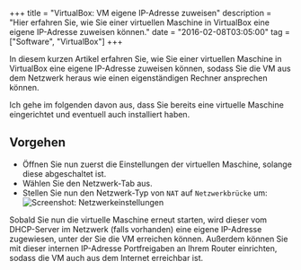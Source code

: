 +++
title       = "VirtualBox: VM eigene IP-Adresse zuweisen"
description = "Hier erfahren Sie, wie Sie einer virtuellen Maschine in VirtualBox eine eigene IP-Adresse zuweisen können."
date        = "2016-02-08T03:05:00"
tag         = ["Software", "VirtualBox"]
+++

In diesem kurzen Artikel erfahren Sie, wie Sie einer virtuellen Maschine in VirtualBox eine eigene IP-Adresse zuweisen können, sodass Sie die VM aus dem Netzwerk heraus wie einen eigenständigen Rechner ansprechen können.

<!--more-->

Ich gehe im folgenden davon aus, dass Sie bereits eine virtuelle Maschine eingerichtet und eventuell auch installiert haben.

## Vorgehen
* Öffnen Sie nun zuerst die Einstellungen der virtuellen Maschine, solange diese abgeschaltet ist.
* Wählen Sie den Netzwerk-Tab aus.
* Stellen Sie nun den Netzwerk-Typ von `NAT` auf `Netzwerkbrücke` um:
![Screenshot: Netzwerkeinstellungen](/images/virtualbox-vm-eigene-ip-adresse-zuweisen/Netzwerkeinstellungen.jpg)

Sobald Sie nun die virtuelle Maschine erneut starten, wird dieser vom DHCP-Server im Netzwerk (falls vorhanden) eine eigene IP-Adresse zugewiesen, unter der Sie die VM erreichen können.
Außerdem können Sie mit dieser internen IP-Adresse Portfreigaben an Ihrem Router einrichten, sodass die VM auch aus dem Internet erreichbar ist.
